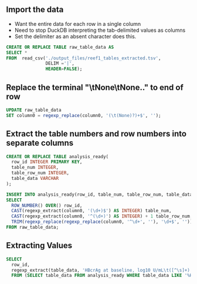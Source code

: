 
## Import the data

- Want the entire data for each row in a single column
- Need to stop DuckDB interpreting the tab-delimited values as columns
- Set the delimiter as an absent character does this.


```sql
CREATE OR REPLACE TABLE raw_table_data AS 
SELECT * 
FROM  read_csv('./output_files/reef1_tables_extracted.tsv', 
               DELIM ='|', 
			   HEADER=FALSE);
```

## Replace the terminal "\tNone\tNone.." to end of row

```sql
UPDATE raw_table_data 
SET column0 = regexp_replace(column0, '(\t(None)?)+$', '');
```

## Extract the table numbers and row numbers into separate columns


```sql
CREATE OR REPLACE TABLE analysis_ready(
  row_id INTEGER PRIMARY KEY,
  table_num INTEGER,
  table_row_num INTEGER,
  table_data VARCHAR
);
```


```sql
INSERT INTO analysis_ready(row_id, table_num, table_row_num, table_data)
SELECT
  ROW_NUMBER() OVER() row_id,
  CAST(regexp_extract(column0, '(\d+)$') AS INTEGER) table_num,
  CAST(regexp_extract(column0, '^(\d+)') AS INTEGER) + 1 table_row_num,
  TRIM(regexp_replace(regexp_replace(column0, '^\d+', ''), '\d+$', '')) table_data,
FROM raw_table_data;
```

## Extracting Values

```sql
SELECT 
  row_id, 
  regexp_extract(table_data, 'HBcrAg at baseline, log10 U/mL\t([^\s]+)', 1) 
  FROM (SELECT table_data FROM analysis_ready WHERE table_data LIKE '%HBcrAg%') sq;
```